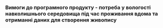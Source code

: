 ### Вимоги до програмного продукту - потреба у вологості навколишнього середовища під час проживання вдома та отриманні даних для створення живопису
